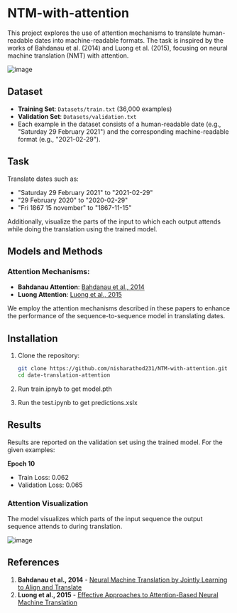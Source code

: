 # NTM-with-attention
This project explores the use of attention mechanisms to translate human-readable dates into machine-readable formats. The task is inspired by the works of Bahdanau et al. (2014) and Luong et al. (2015), focusing on neural machine translation (NMT) with attention.

![image](https://github.com/user-attachments/assets/3b29f524-1ca8-4eb6-b340-18eec0b5fc9b)

## Dataset

- **Training Set**: `Datasets/train.txt` (36,000 examples)
- **Validation Set**: `Datasets/validation.txt`
- Each example in the dataset consists of a human-readable date (e.g., "Saturday 29 February 2021") and the corresponding machine-readable format (e.g., "2021-02-29").

## Task

Translate dates such as:
- "Saturday 29 February 2021" to "2021-02-29"
- "29 February 2020" to "2020-02-29"
- "Fri 1867 15 november" to "1867-11-15"

Additionally, visualize the parts of the input to which each output attends while doing the translation using the trained model.

## Models and Methods

### Attention Mechanisms:
- **Bahdanau Attention**: [Bahdanau et al., 2014](https://arxiv.org/pdf/1409.0473.pdf)
- **Luong Attention**: [Luong et al., 2015](https://arxiv.org/pdf/1508.04025.pdf)

We employ the attention mechanisms described in these papers to enhance the performance of the sequence-to-sequence model in translating dates.

## Installation

1. Clone the repository:
    ```bash
    git clone https://github.com/nisharathod231/NTM-with-attention.git
    cd date-translation-attention
    ```
    
2. Run train.ipnyb to get model.pth

3. Run the test.ipynb to get predictions.xslx

## Results

Results are reported on the validation set using the trained model. For the given examples:

********************Epoch 10********************
- Train Loss: 0.062
- Validation Loss: 0.065


### Attention Visualization
The model visualizes which parts of the input sequence the output sequence attends to during translation.

![image](https://github.com/user-attachments/assets/47f46ef3-7eb7-460b-ab0c-a23cfa1c3409)


## References

1. **Bahdanau et al., 2014** - [Neural Machine Translation by Jointly Learning to Align and Translate](https://arxiv.org/pdf/1409.0473.pdf)
2. **Luong et al., 2015** - [Effective Approaches to Attention-Based Neural Machine Translation](https://arxiv.org/pdf/1508.04025.pdf)

